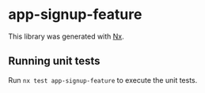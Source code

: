 # app-signup-feature

This library was generated with [Nx](https://nx.dev).

## Running unit tests

Run `nx test app-signup-feature` to execute the unit tests.
